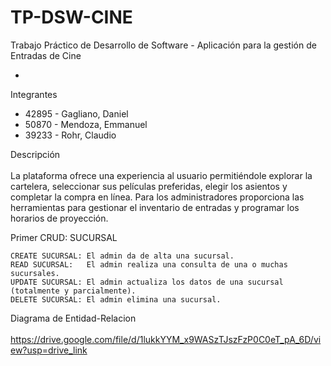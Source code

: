 # TP-DSW-CINE
Trabajo Práctico de Desarrollo de Software - Aplicación para la gestión de Entradas de Cine

-
Integrantes

* 42895 - Gagliano, Daniel 
* 50870 - Mendoza,  Emmanuel 
* 39233 - Rohr, Claudio

Descripción <br /> <br />
La plataforma ofrece una experiencia al usuario permitiéndole explorar la cartelera, seleccionar sus películas preferidas, elegir los asientos y completar la compra en línea.
Para los administradores proporciona las herramientas para gestionar el inventario de entradas y programar los horarios de proyección.<br />

Primer CRUD: SUCURSAL

	CREATE SUCURSAL: El admin da de alta una sucursal.
	READ SUCURSAL: 	 El admin realiza una consulta de una o muchas sucursales.
	UPDATE SUCURSAL: El admin actualiza los datos de una sucursal (totalmente y parcialmente).
	DELETE SUCURSAL: El admin elimina una sucursal.


Diagrama de Entidad-Relacion <br /> <br />
https://drive.google.com/file/d/1lukkYYM_x9WASzTJszFzP0C0eT_pA_6D/view?usp=drive_link
